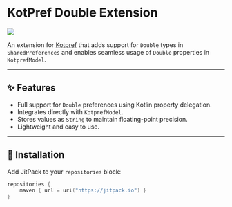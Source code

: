 # KotPref Double Extension

[![](https://jitpack.io/v/TU_GITHUB_USERNAME/kotpref-double-extension.svg)](https://jitpack.io/#TU_GITHUB_USERNAME/kotpref-double-extension)

An extension for [Kotpref](https://github.com/chibatching/Kotpref) that adds support for `Double` types in `SharedPreferences` and enables seamless usage of `Double` properties in `KotprefModel`.

---

## ✨ Features

- Full support for `Double` preferences using Kotlin property delegation.
- Integrates directly with `KotprefModel`.
- Stores values as `String` to maintain floating-point precision.
- Lightweight and easy to use.

---

## 🧩 Installation

Add JitPack to your `repositories` block:

```kotlin
repositories {
    maven { url = uri("https://jitpack.io") }
}
